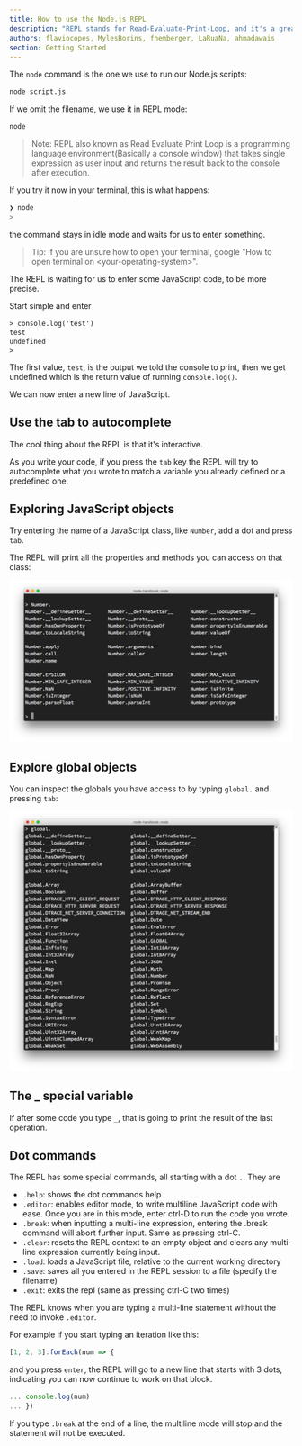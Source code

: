 ```yaml
---
title: How to use the Node.js REPL
description: "REPL stands for Read-Evaluate-Print-Loop, and it's a great way to explore the Node.js features in a quick way"
authors: flaviocopes, MylesBorins, fhemberger, LaRuaNa, ahmadawais
section: Getting Started
---
```


The `node` command is the one we use to run our Node.js scripts:

```bash
node script.js
```

If we omit the filename, we use it in REPL mode:

```bash
node
```

> Note: REPL also known as Read Evaluate Print Loop is a programming language environment(Basically a console window) that takes single expression as user input and returns the result back to the console after execution.

If you try it now in your terminal, this is what happens:

```bash
❯ node
>
```

the command stays in idle mode and waits for us to enter something.

> Tip: if you are unsure how to open your terminal, google "How to open terminal on \<your-operating-system\>".

The REPL is waiting for us to enter some JavaScript code, to be more precise.

Start simple and enter

```console
> console.log('test')
test
undefined
>
```

The first value, `test`, is the output we told the console to print, then we get undefined which is the return value of running `console.log()`.

We can now enter a new line of JavaScript.

## Use the tab to autocomplete

The cool thing about the REPL is that it's interactive.

As you write your code, if you press the `tab` key the REPL will try to autocomplete what you wrote to match a variable you already defined or a predefined one.

## Exploring JavaScript objects

Try entering the name of a JavaScript class, like `Number`, add a dot and press `tab`.

The REPL will print all the properties and methods you can access on that class:

![Pressing tab reveals object properties](tab.png)

## Explore global objects

You can inspect the globals you have access to by typing `global.` and pressing `tab`:

![Globals](globals.png)

## The \_ special variable

If after some code you type `_`, that is going to print the result of the last operation.

## Dot commands

The REPL has some special commands, all starting with a dot `.`. They are

- `.help`: shows the dot commands help
- `.editor`: enables editor mode, to write multiline JavaScript code with ease. Once you are in this mode, enter ctrl-D to run the code you wrote.
- `.break`: when inputting a multi-line expression, entering the .break command will abort further input. Same as pressing ctrl-C.
- `.clear`: resets the REPL context to an empty object and clears any multi-line expression currently being input.
- `.load`: loads a JavaScript file, relative to the current working directory
- `.save`: saves all you entered in the REPL session to a file (specify the filename)
- `.exit`: exits the repl (same as pressing ctrl-C two times)

The REPL knows when you are typing a multi-line statement without the need to invoke `.editor`.

For example if you start typing an iteration like this:

```js
[1, 2, 3].forEach(num => {
```

and you press `enter`, the REPL will go to a new line that starts with 3 dots, indicating you can now continue to work on that block.

```js
... console.log(num)
... })
```

If you type `.break` at the end of a line, the multiline mode will stop and the statement will not be executed.
